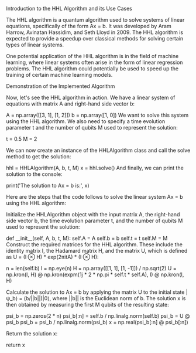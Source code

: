 Introduction to the HHL Algorithm and its Use Cases

The HHL algorithm is a quantum algorithm used to solve systems of linear
equations, specifically of the form Ax = b. It was developed by Aram
Harrow, Avinatan Hassidim, and Seth Lloyd in 2009. The HHL algorithm is
expected to provide a speedup over classical methods for solving certain
types of linear systems.

One potential application of the HHL algorithm is in the field of
machine learning, where linear systems often arise in the form of linear
regression problems. The HHL algorithm could potentially be used to
speed up the training of certain machine learning models.

Demonstration of the Implemented Algorithm

Now, let\'s see the HHL algorithm in action. We have a linear system of
equations with matrix A and right-hand side vector b:

A = np.array(\[\[3, 1\], \[1, 2\]\]) b = np.array(\[1, 0\]) We want to
solve this system using the HHL algorithm. We also need to specify a
time evolution parameter t and the number of qubits M used to represent
the solution:

t = 0.5 M = 2

We can now create an instance of the HHLAlgorithm class and call the
solve method to get the solution:

hhl = HHLAlgorithm(A, b, t, M) x = hhl.solve() And finally, we can print
the solution to the console:

print(\'The solution to Ax = b is:\', x)

Here are the steps that the code follows to solve the linear system Ax =
b using the HHL algorithm:

Initialize the HHLAlgorithm object with the input matrix A, the
right-hand side vector b, the time evolution parameter t, and the number
of qubits M used to represent the solution:

def \_\_init\_\_(self, A, b, t, M): self.A = A self.b = b self.t = t
self.M = M Construct the required matrices for the HHL algorithm. These
include the identity matrix I, the Hadamard matrix H, and the matrix U,
which is defined as U = (I ⊗ H) \* exp(2πitA) \* (I ⊗ H):

n = len(self.b) I = np.eye(n) H = np.array(\[\[1, 1\], \[1, -1\]\]) /
np.sqrt(2) U = np.kron(I, H) @ np.kron(expm(1j \* 2 \* np.pi \* self.t
\* self.A), I) @ np.kron(I, H)

Calculate the solution to Ax = b by applying the matrix U to the initial
state \|ψ_b⟩ = (b/\|\|b\|\|)\|0⟩, where \|\|b\|\| is the Euclidean norm
of b. The solution x is then obtained by measuring the first M qubits of
the resulting state:

psi_b = np.zeros(2 \* n) psi_b\[:n\] = self.b / np.linalg.norm(self.b)
psi_b = U @ psi_b psi_b = psi_b / np.linalg.norm(psi_b) x =
np.real(psi_b\[:n\] @ psi_b\[:n\])

Return the solution x:

return x
